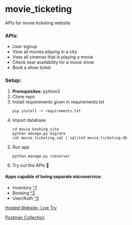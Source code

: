 # movie_ticketing
APIs for movie ticketing website

### APIs:
- User signup
- View all movies playing in a city
- View all cinemas that is playing a movie
- Check seat availability for a movie show
- Book a show ticket

### Setup:
1. **Prerequisites:** python3
2. Clone repo
3. Install requirements given in requirements.txt
   ```commandline
   pip install -r requirements.txt
   ```
4. Import database
   ```commandline
   cd movie_booking_site
   python manage.py migrate
   cat movie_ticketing.sql | sqlite3 movie_ticketing.db
   ```
5. Run app
   ```commandline
   python manage.py runserver
   ```
6. Try out the APIs :cowboy_hat_face:

#### Apps capable of being separate microservice:
- Inventory [^1](https://github.com/Shubratha/movie_ticketing/tree/main/movie_booking_site/inventory#readme)
- Booking [^2](https://github.com/Shubratha/movie_ticketing/tree/main/movie_booking_site/booking#readme)
- User/Auth [^3](https://github.com/Shubratha/movie_ticketing/tree/main/movie_booking_site/user#readme)


[Hosted Website- Live Try](https://shubratha.pythonanywhere.com/cinemas/getMovies/Bangalore/)

[Postman Collection](https://www.getpostman.com/collections/65844f140b26afd91095)
